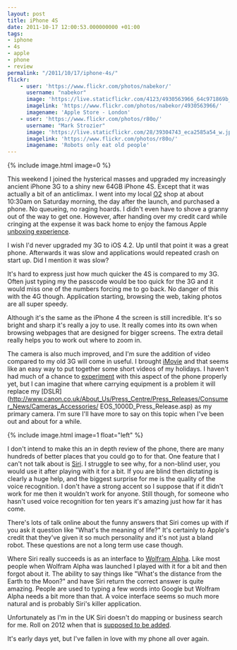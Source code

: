 ```yaml
---
layout: post
title: iPhone 4S
date: 2011-10-17 12:00:53.000000000 +01:00
tags:
- iphone
- 4s
- apple
- phone
- review
permalink: "/2011/10/17/iphone-4s/"
flickr:
    - user: 'https://www.flickr.com/photos/nabekor/'
      username: "nabekor"
      image: 'https://live.staticflickr.com/4123/4930563966_64c971869b_z.jpg'
      imagelink: 'https://www.flickr.com/photos/nabekor/4930563966/'
      imagename: 'Apple Store - London'
    - user: 'https://www.flickr.com/photos/r80o/'
      username: "Mark Strozier"
      image: 'https://live.staticflickr.com/28/39304743_eca2585a54_w.jpg'
      imagelink: 'https://www.flickr.com/photos/r80o/'
      imagename: 'Robots only eat old people'
---
```

{% include image.html image=0 %}

This weekend I joined the hysterical masses and upgraded my increasingly ancient iPhone 3G to a shiny new 64GB
iPhone 4S. Except that it was actually a bit of an anticlimax. I went into my local
[O2](http://www.o2.co.uk) shop at about 10:30am on Saturday morning, the day after the launch, and
purchased a phone. No queueing, no raging hoards. I didn't even have to shove a granny out of the way to get
one. However, after handing over my credit card while cringing at the expense it was back home to enjoy the
famous Apple [unboxing experience](http://mashable.com/2011/10/14/apple-iphone-4s-unboxing/).

I wish I'd never upgraded my 3G to iOS 4.2. Up until that point it was a great phone. Afterwards it was slow
and applications would repeated crash on start up. Did I mention it was slow?

It's hard to express just how much quicker the 4S is compared to my 3G. Often just typing my the passcode
would be too quick for the 3G and it would miss one of the numbers forcing me to go back. No danger of this
with the 4G though. Application starting, browsing the web, taking photos are all super speedy.

Although it's the same as the iPhone 4 the screen is still incredible. It's so bright and sharp it's really a
joy to use. It really comes into its own when browsing webpages that are designed for bigger screens. The
extra detail really helps you to work out where to zoom in.

The camera is also much improved, and I'm sure the addition of video compared to my old 3G will come in
useful. I brought [iMovie](http://itunes.apple.com/gb/app/imovie/id377298193?mt=8) and that seems like
an easy way to put together some short videos of my holidays. I haven't had much of a chance to
[experiment](http://www.flickr.com/photos/andrew_j_w/6246463884) with this aspect of the phone
properly yet, but I can imagine that where carrying equipment is a problem it will replace my
[DSLR](http://www.canon.co.uk/About_Us/Press_Centre/Press_Releases/Consumer_News/Cameras_Accessories/
EOS_1000D_Press_Release.asp) as my primary camera. I'm sure I'll have more to say on this topic when I've been
out and about for a while.

{% include image.html image=1 float="left" %}

I don't intend to make this an in depth review of the phone, there are many hundreds of better places that
you could go to for that. One feature that I can't not talk about is
[Siri](http://www.apple.com/iphone/features/siri.html). I struggle to see why, for a non-blind user,
you would use it after playing with it for a bit. If you are blind then dictating is clearly a huge help, and
the biggest surprise for me is the quality of the voice recognition. I don't have a strong accent so I
suppose that if it didn't work for me then it wouldn't work for anyone. Still though, for someone who hasn't
used voice recognition for ten years it's amazing just how far it has come.

There's lots of talk online about the funny answers that Siri comes up with if you ask it question like
"What's the meaning of life?" It's certainly to Apple's credit that they've given it so much personality and
it's not just a bland robot. These questions are not a long term use case though.

Where Siri really succeeds is as an interface to [Wolfram Alpha](http://www.wolframalpha.com/).
Like most people when Wolfram Alpha was launched I played with it for a bit and then forgot about it. The
ability to say things like "What's the distance from the Earth to the Moon?" and have Siri return the correct
answer is quite amazing. People are used to typing a few words into Google but Wolfram Alpha needs a bit more
than that. A voice interface seems so much more natural and is probably Siri's killer application.

Unfortunately as I'm in the UK Siri doesn't do mapping or business search for me. Roll on 2012 when that is
[supposed to be added](http://www.apple.com/iphone/features/siri-faq.html).

It's early days yet, but I've fallen in love with my phone all over again.
